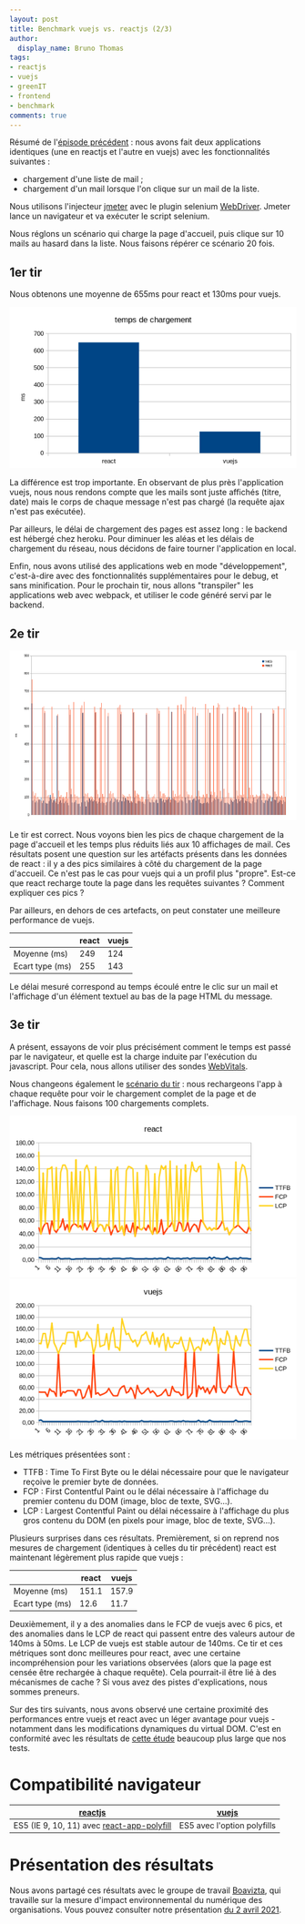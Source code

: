 ```yaml
---
layout: post
title: Benchmark vuejs vs. reactjs (2/3)
author:
  display_name: Bruno Thomas
tags:
- reactjs
- vuejs
- greenIT
- frontend
- benchmark
comments: true
---
```


Résumé de l'[épisode précédent]({{site.url}}/frontend-benchmark) : nous avons fait deux applications identiques (une en reactjs et l'autre en vuejs) avec les fonctionnalités suivantes :

* chargement d'une liste de mail ;
* chargement d'un mail lorsque l'on clique sur un mail de la liste.

Nous utilisons l'injecteur [jmeter](https://jmeter.apache.org/) avec le plugin selenium [WebDriver](https://jmeter-plugins.org/wiki/WebDriverTutorial/). Jmeter lance un navigateur et va exécuter le script selenium.

Nous réglons un scénario qui charge la page d'accueil, puis clique sur 10 mails au hasard dans la liste. Nous faisons répérer ce scénario 20 fois.

## 1er tir

Nous obtenons une moyenne de 655ms pour react et 130ms pour vuejs.

![diagramme](/images/frontend_benchmark/01-run-diagramme.png)

La différence est trop importante. En observant de plus près l'application vuejs, nous nous rendons compte que les mails sont juste affichés (titre, date) mais le corps de chaque message n'est pas chargé (la requête ajax n'est pas exécutée).

Par ailleurs, le délai de chargement des pages est assez long : le backend est hébergé chez heroku. Pour diminuer les aléas et les délais de chargement du réseau, nous décidons de faire tourner l'application en local.

Enfin, nous avons utilisé des applications web en mode "développement", c'est-à-dire avec des fonctionnalités supplémentaires pour le debug, et sans minification. Pour le prochain tir, nous allons "transpiler" les applications web avec webpack, et utiliser le code généré servi par le backend.

## 2e tir

![diagramme](/images/frontend_benchmark/02-run-diagramme.png)

Le tir est correct. Nous voyons bien les pics de chaque chargement de la page d'accueil et les temps plus réduits liés aux 10 affichages de mail. Ces résultats posent une question sur les artéfacts présents dans les données de react : il y a des pics similaires à côté du chargement de la page d'accueil. Ce n'est pas le cas pour vuejs qui a un profil plus "propre". Est-ce que react recharge toute la page dans les requêtes suivantes ? Comment expliquer ces pics ?

Par ailleurs, en dehors de ces artefacts, on peut constater une meilleure performance de vuejs.

|   |react | vuejs
| ---| --- | ------
| Moyenne (ms)   | 249 | 124
| Ecart type (ms)| 255 | 143

Le délai mesuré correspond au temps écoulé entre le clic sur un mail et l'affichage d'un élément textuel au bas de la page HTML du message.

## 3e tir

A présent, essayons de voir plus précisément comment le temps est passé par le navigateur, et quelle est la charge induite par l'exécution du javascript. Pour cela, nous allons utiliser des sondes [WebVitals](https://web.dev/vitals/).

Nous changeons également le [scénario du tir](https://github.com/iroco-co/frontend-benchmark/tree/master/reports/05-run-2021-03-30) : nous rechargeons l'app à chaque requête pour voir le chargement complet de la page et de l'affichage. Nous faisons 100 chargements complets.

![analytics react](/images/frontend_benchmark/analytics-react.png)
![analytics vuejs](/images/frontend_benchmark/analytics-vuejs.png)

Les métriques présentées sont :
* TTFB : Time To First Byte ou le délai nécessaire pour que le navigateur reçoive le premier byte de données.
* FCP : First Contentful Paint ou le délai nécessaire à l'affichage du premier contenu du DOM (image, bloc de texte, SVG...).
* LCP : Largest Contentful Paint ou délai nécessaire à l'affichage du plus gros contenu du DOM (en pixels pour image, bloc de texte, SVG...).

Plusieurs surprises dans ces résultats. Premièrement, si on reprend nos mesures de chargement (identiques à celles du tir précédent) react est maintenant légèrement plus rapide que vuejs :

|   |react | vuejs
| ---| --- | ------
| Moyenne (ms)   | 151.1 | 157.9
| Ecart type (ms) | 12.6 | 11.7

Deuxièmement, il y a des anomalies dans le FCP de vuejs avec 6 pics, et des anomalies dans le LCP de react qui passent entre des valeurs autour de 140ms à 50ms. Le LCP de vuejs est stable autour de 140ms. Ce tir et ces métriques sont donc meilleures pour react, avec une certaine incompréhension pour les variations observées (alors que la page est censée être rechargée à chaque requête). Cela pourrait-il être lié à des mécanismes de cache ? Si vous avez des pistes d'explications, nous sommes preneurs.

Sur des tirs suivants, nous avons observé une certaine proximité des performances entre vuejs et react avec un léger avantage pour vuejs - notamment dans les modifications dynamiques du virtual DOM. C'est en conformité avec les résultats de [cette étude](https://rawgit.com/krausest/js-framework-benchmark/master/webdriver-ts-results/table.html) beaucoup plus large que nos tests.

# Compatibilité navigateur

| [reactjs](https://create-react-app.dev/docs/supported-browsers-features/) | [vuejs](https://cli.vuejs.org/guide/browser-compatibility.html)
| --- | ---
| ES5 (IE 9, 10, 11) avec [react-app-polyfill](https://github.com/facebook/create-react-app/blob/main/packages/react-app-polyfill/README.md) | ES5 avec l'option polyfills

# Présentation des résultats

Nous avons partagé ces résultats avec le groupe de travail [Boavizta](https://boavizta.org/), qui travaille sur la mesure d'impact environnemental du numérique des organisations. Vous pouvez consulter notre présentation [du 2 avril 2021](https://github.com/iroco-co/frontend-benchmark/tree/master/slideshow).
